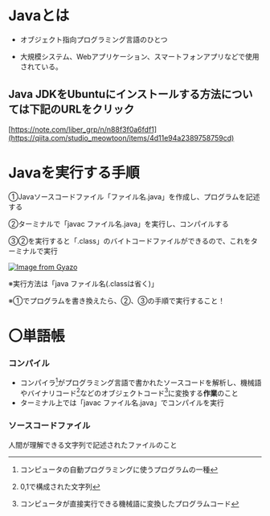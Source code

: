 # Javaとは
- オブジェクト指向プログラミング言語のひとつ

- 大規模システム、Webアプリケーション、スマートフォンアプリなどで使用されている。

## Java JDKをUbuntuにインストールする方法については下記のURLをクリック
[https://note.com/liber_grp/n/n88f3f0a6fdf1](https://qiita.com/studio_meowtoon/items/4d11e94a2389758759cd)

# Javaを実行する手順
①Javaソースコードファイル「ファイル名.java」を作成し、プログラムを記述する

②ターミナルで「javac ファイル名.java」を実行し、コンパイルする

③②を実行すると「.class」のバイトコードファイルができるので、これをターミナルで実行

[![Image from Gyazo](https://i.gyazo.com/b3eeb69b1296bda3d6db551d76a41d52.png)](https://gyazo.com/b3eeb69b1296bda3d6db551d76a41d52)

※実行方法は「java ファイル名(.classは省く)」

※①でプログラムを書き換えたら、②、③の手順で実行すること！


# 〇単語帳
### コンパイル
- コンパイラ[^1]がプログラミング言語で書かれたソースコードを解析し、機械語やバイナリコード[^2]などのオブジェクトコード[^3]に変換する**作業**のこと
- ターミナル上では「javac ファイル名.java」でコンパイルを実行

### ソースコードファイル
人間が理解できる文字列で記述されたファイルのこと


[^1]:コンピュータの自動プログラミングに使うプログラムの一種
[^2]:0,1で構成された文字列
[^3]:コンピュータが直接実行できる機械語に変換したプログラムコード
